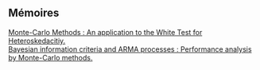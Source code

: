 ## Mémoires
<a href="MMW.pdf" target="_blank"> Monte-Carlo Methods : An application to the White Test for Heteroskedacitiy.</a>
<br>
<a href="MMBA.pdf" target="_blank"> Bayesian information criteria and ARMA processes : Performance analysis by Monte-Carlo methods.</a>

